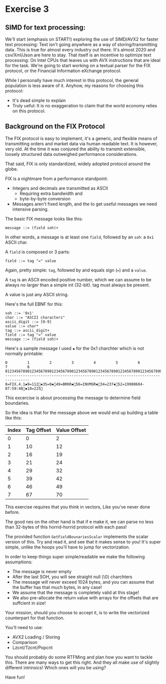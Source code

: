 # Exercise 3

## SIMD for text processing:

We'll start (emphasis on START!) exploring the use of SIMD/AVX2 for faster text processing:
Text isn't going anywhere as a way of storing/transmitting data. This is true for almost every industry out there.
It's almost 2020 and csv/Xml/Json are here to stay. That itself is an incentive to optimize text processing: On Intel CPUs that leaves us with
AVX instructions that are ideal for the task. We're going to start working on a textual parser for the FIX protocol, or the Financial Information eXchange protocol.

While I personally have much interest in this protocol, the general population is less aware of it. Anyhow, my reasons
for choosing this protocol:
* It's dead simple to explain
* Truly ueful: It is no exaggeration to claim that the world economy relies on this protocol.

## Background on the FIX Protocol
The FIX protocol is easy to implement, it's a generic, and flexible means of transmitting orders and market data via human readable text.
It is however, very old. At the time it was conjured the ability to transmit extensible, loosely structured data outweighed performance
considerations.

That said, FIX is only standardized, widely adopted protocol around the globe.

FIX is a nightmare from a performance standpoint:
* Integers and decimals are transmitted as ASCII
  * Requiring extra bandwidth and
  * byte-by-byte conversion
* Messages aren't fixed length, and the to get useful messages we need intensive parsing.

The basic FIX message looks like this:

```
message ::= (field soh)+
```

In other words, a message is at least one `field`, followed by an `soh`: a `0x1` ASCII char.

A `field` is composed or 3 parts:
```
field ::= tag "=" value
```

Again, pretty simple: `tag`, followed by and equals sign (`=`) and a `value`.

A `tag` is an ASCII encoded positive number, which we can assume to be always no larger than a simple int (32-bit).
tag must always be present.

A value is just any ASCII string.

Here's the full EBNF for this:

```
soh ::= '0x1'
char ::= "ASCII characters"
ascii_digit ::= [0-9]
value ::= char*
tag ::= ascii_digit+
field ::= tag "=" value
message ::= (field soh)+
```

Here's a sample message I used `▪` for the 0x1 charchter which is not normally printable:

```
0         1         2         3         4         5         6         7         8
012345678901234567890123456789012345678901234567890123456789012345678901234567890
---------------------------------------------------------------------------------
8=FIX.4.1▪9=112▪35=0▪49=BRKR▪56=INVMGR▪34=237▪52=19980604-07:59:48▪10=225

```

This excercise is about processing the message to determine field boundaries.

So the idea is that for the message above we would end up building a table like this:

| Index | Tag Offset | Value Offset |
|-------|------------|--------------|
| 0     | 0          | 2            |
| 1     | 10         | 12           |
| 2     | 16         | 19           |
| 3     | 21         | 24           |
| 4     | 29         | 32           |
| 5     | 39         | 42           |
| 6     | 46         | 49           |
| 7     | 67         | 70           |

This exercise requires that you think in vectors, Like you've never done before.

The good nes on the other hand is that if e make it, we can parse no less than 32-bytes of this
horrid-horrid protocol with each pass!

The provided function `GetFieldBounariesScalar` implements the scalar version of this.
Try and read it, and see that it makes sense to you!
It's super simple, unlike the hoops you'll have to jump for vectorization.

In order to keep things super simple/readable we make the following assumptions:

* The message is never empty
* After the last SOH, you will see straight null (\0) charchters
* The message will never exceed 1024 bytes, and you can assume that the buffer has that much bytes, in any case!
* We assume that the message is completely valid at this stage!
* We also pre-allocate the return value with arrays for the offsets that are suffcient in size!


Your mission, should you choose to accept it, is to write the vectorized counterpart for that function.

You'll need to use:

- AVX2 Loading / Storing
- Comparison
- Lzcnt/Tzcnt/Popcnt

You should probably do some RTFMing and plan how you want to tackle this.
There are many ways to get this right. And they all make use of slightly different intrinsics!
Which ones will you be using?

Have fun!
